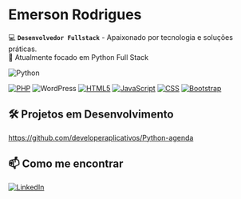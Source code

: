 # Emerson Rodrigues

💻 **`Desenvolvedor Fullstack`** - Apaixonado por tecnologia e soluções práticas.  
🚀 Atualmente focado em Python Full Stack

![Python](https://img.shields.io/badge/Python-3670A0?style=for-the-badge&logo=python&logoColor=white)
<!-- [![Django](https://img.shields.io/badge/Django-%23092E20.svg?style=for-the-badge&logo=django&logoColor=white)](#) -->
[![PHP](https://img.shields.io/badge/php-%23777BB4.svg?style=for-the-badge&logo=php&logoColor=white)](#) 
![WordPress](https://img.shields.io/badge/WordPress-%2321759B.svg?style=for-the-badge&logo=wordpress&logoColor=white)
[![HTML5](https://img.shields.io/badge/HTML5-E34F26?style=for-the-badge&logo=html5&logoColor=white)](https://developer.mozilla.org/en-US/docs/Web/HTML)
[![JavaScript](https://img.shields.io/badge/JavaScript-F7DF1E?style=for-the-badge&logo=javascript&logoColor=black)](https://developer.mozilla.org/en-US/docs/Web/JavaScript)
[![CSS](https://img.shields.io/badge/CSS-639?style=for-the-badge&logo=css&logoColor=fff)](#)
[![Bootstrap](https://img.shields.io/badge/Bootstrap-7952B3?style=for-the-badge&logo=bootstrap&logoColor=white)](https://getbootstrap.com/)
 
## 🛠️ Projetos em Desenvolvimento

https://github.com/developeraplicativos/Python-agenda
 
## 📫 Como me encontrar

[![LinkedIn](https://img.shields.io/badge/LinkedIn-blue?style=for-the-badge&logo=linkedin)]( https://www.linkedin.com/in/emerson-rodrigues-developer/ )
